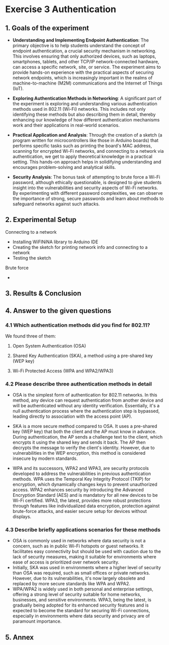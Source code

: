 # Exercise 3 Authentication

## 1. Goals of the experiment

- **Understanding and Implementing Endpoint Authentication**: The primary objective is to help students understand the concept of endpoint authentication, a crucial security mechanism in networking. This involves ensuring that only authorized devices, such as laptops, smartphones, tablets, and other TCP/IP network-connected hardware, can access a specific network, site, or service. The experiment aims to provide hands-on experience with the practical aspects of securing network endpoints, which is increasingly important in the realms of machine-to-machine (M2M) communications and the Internet of Things (IoT).

- **Exploring Authentication Methods in Networking**: A significant part of the experiment is exploring and understanding various authentication methods used in 802.11 (Wi-Fi) networks. This includes not only identifying these methods but also describing them in detail, thereby enhancing our knowledge of how different authentication mechanisms work and their applications in real-world scenarios.

- **Practical Application and Analysis**: Through the creation of a sketch (a program written for microcontrollers like those in Arduino boards) that performs specific tasks such as printing the board's MAC address, scanning for encrypted Wi-Fi networks, and connecting to a network via authentication, we get to apply theoretical knowledge in a practical setting. This hands-on approach helps in solidifying understanding and encourages problem-solving and analytical skills.

- **Security Analysis**: The bonus task of attempting to brute force a Wi-Fi password, although ethically questionable, is designed to give students insight into the vulnerabilities and security aspects of Wi-Fi networks. By experimenting with different password complexities, we can observe the importance of strong, secure passwords and learn about methods to safeguard networks against such attacks.

## 2. Experimental Setup

Connecting to a network

- Installing WiFINiNA library to Arduino IDE
- Creating the sketch for printing network info and connecting to a network
- Testing the sketch

Brute force

- 

## 3. Results & Conclusion



## 4. Answer to the given questions

### 4.1 Which authentication methods did you find for 802.11?

We found three of them:

1. Open System Authentication (OSA)

2. Shared Key Authentication (SKA), a method using a pre-shared key (WEP key)

3. Wi-Fi Protected Access (WPA and WPA2/WPA3)

### 4.2 Please describe three authentication methods in detail

- OSA is the simplest form of authentication for 802.11 networks. In this method, any device can request authentication from another device and will be authenticated without any identity verification. Essentially, it's a null authentication process where the authentication step is bypassed, leading directly to association with the access point (AP).

- SKA is a more secure method compared to OSA. It uses a pre-shared key (WEP key) that both the client and the AP must know in advance. During authentication, the AP sends a challenge text to the client, which encrypts it using the shared key and sends it back. The AP then decrypts the message to verify the client's identity. However, due to vulnerabilities in the WEP encryption, this method is considered insecure by modern standards.

- WPA and its successors, WPA2 and WPA3, are security protocols developed to address the vulnerabilities in previous authentication methods. WPA uses the Temporal Key Integrity Protocol (TKIP) for encryption, which dynamically changes keys to prevent unauthorized access. WPA2 enhances security by introducing the Advanced Encryption Standard (AES) and is mandatory for all new devices to be Wi-Fi certified. WPA3, the latest, provides more robust protections through features like individualized data encryption, protection against brute-force attacks, and easier secure setup for devices without displays.

### 4.3 Describe briefly applications scenarios for these methods

- OSA is commonly used in networks where data security is not a concern, such as in public Wi-Fi hotspots or guest networks. It facilitates easy connectivity but should be used with caution due to the lack of security measures, making it suitable for environments where ease of access is prioritized over network security.
- Initially, SKA was used in environments where a higher level of security than OSA was required, such as small offices or private networks. However, due to its vulnerabilities, it's now largely obsolete and replaced by more secure standards like WPA and WPA2.
- WPA/WPA2 is widely used in both personal and enterprise settings, offering a strong level of security suitable for home networks, businesses, and sensitive environments. WPA3, being the latest, is gradually being adopted for its enhanced security features and is expected to become the standard for securing Wi-Fi connections, especially in environments where data security and privacy are of paramount importance.

## 5. Annex

```C

```